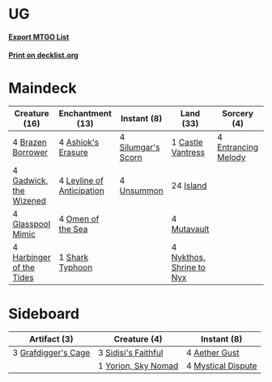 # UG

#### [Export MTGO List](../collection/UG/UG.txt)
#### [Print on decklist.org](http://decklist.org/?deckmain=4%09Ashiok's%20Erasure%0A4%09Brazen%20Borrower%0A1%09Castle%20Vantress%0A4%09Dragon%20Turtle%0A4%09Entrancing%20Melody%0A4%09Gadwick,%20the%20Wizened%0A4%09Glasspool%20Mimic%0A4%09Harbinger%20of%20the%20Tides%0A24%09Island%0A2%09Iymrith,%20Desert%20Doom%0A4%09Leyline%20of%20Anticipation%0A4%09Mutavault%0A4%09Nykthos,%20Shrine%20to%20Nyx%0A4%09Omen%20of%20the%20Sea%0A1%09Shark%20Typhoon%0A4%09Silumgar's%20Scorn%0A4%09Unsummon&deckside=4%09Aether%20Gust%0A3%09Grafdigger's%20Cage%0A4%09Mystical%20Dispute%0A3%09Sidisi's%20Faithful%0A1%09Yorion,%20Sky%20Nomad)
# Maindeck

|                                           Creature (16)                                           |                                          Enchantment (13)                                          |                                         Instant (8)                                         |                                             Land (33)                                             |                                         Sorcery (4)                                          |     Unknown (6)      |
|---------------------------------------------------------------------------------------------------|----------------------------------------------------------------------------------------------------|---------------------------------------------------------------------------------------------|---------------------------------------------------------------------------------------------------|----------------------------------------------------------------------------------------------|----------------------|
|4 [Brazen Borrower](http://gatherer.wizards.com/Pages/Card/Details.aspx?multiverseid=473001)       |4 [Ashiok's Erasure](http://gatherer.wizards.com/Pages/Card/Details.aspx?multiverseid=476294)       |4 [Silumgar's Scorn](http://gatherer.wizards.com/Pages/Card/Details.aspx?multiverseid=394706)|1 [Castle Vantress](http://gatherer.wizards.com/Pages/Card/Details.aspx?multiverseid=473204)       |4 [Entrancing Melody](http://gatherer.wizards.com/Pages/Card/Details.aspx?multiverseid=435207)|4 Dragon Turtle       |
|4 [Gadwick, the Wizened](http://gatherer.wizards.com/Pages/Card/Details.aspx?multiverseid=473010)  |4 [Leyline of Anticipation](http://gatherer.wizards.com/Pages/Card/Details.aspx?multiverseid=205008)|4 [Unsummon](http://gatherer.wizards.com/Pages/Card/Details.aspx?multiverseid=136218)        |24 [Island](http://gatherer.wizards.com/Pages/Card/Details.aspx?multiverseid=439857)               |                                                                                              |2 Iymrith, Desert Doom|
|4 [Glasspool Mimic](http://gatherer.wizards.com/Pages/Card/Details.aspx?multiverseid=491688)       |4 [Omen of the Sea](http://gatherer.wizards.com/Pages/Card/Details.aspx?multiverseid=476309)        |                                                                                             |4 [Mutavault](http://gatherer.wizards.com/Pages/Card/Details.aspx?multiverseid=370733)             |                                                                                              |                      |
|4 [Harbinger of the Tides](http://gatherer.wizards.com/Pages/Card/Details.aspx?multiverseid=433017)|1 [Shark Typhoon](http://gatherer.wizards.com/Pages/Card/Details.aspx?multiverseid=479587)          |                                                                                             |4 [Nykthos, Shrine to Nyx](http://gatherer.wizards.com/Pages/Card/Details.aspx?multiverseid=373713)|                                                                                              |                      |


# Sideboard

|                                         Artifact (3)                                         |                                         Creature (4)                                         |                                         Instant (8)                                         |
|----------------------------------------------------------------------------------------------|----------------------------------------------------------------------------------------------|---------------------------------------------------------------------------------------------|
|3 [Grafdigger's Cage](http://gatherer.wizards.com/Pages/Card/Details.aspx?multiverseid=278452)|3 [Sidisi's Faithful](http://gatherer.wizards.com/Pages/Card/Details.aspx?multiverseid=394696)|4 [Aether Gust](http://gatherer.wizards.com/Pages/Card/Details.aspx?multiverseid=466796)     |
|                                                                                              |1 [Yorion, Sky Nomad](http://gatherer.wizards.com/Pages/Card/Details.aspx?multiverseid=479752)|4 [Mystical Dispute](http://gatherer.wizards.com/Pages/Card/Details.aspx?multiverseid=473020)|

